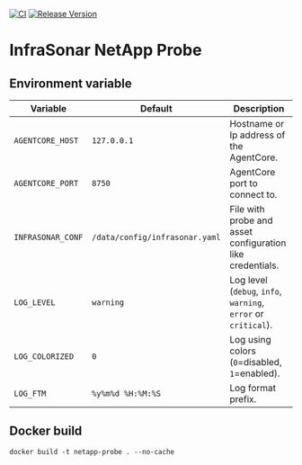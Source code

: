 [![CI](https://github.com/infrasonar/netapp-probe/workflows/CI/badge.svg)](https://github.com/infrasonar/netapp-probe/actions)
[![Release Version](https://img.shields.io/github/release/infrasonar/netapp-probe)](https://github.com/infrasonar/netapp-probe/releases)

# InfraSonar NetApp Probe

## Environment variable

Variable          | Default                        | Description
----------------- | ------------------------------ | ------------
`AGENTCORE_HOST`  | `127.0.0.1`                    | Hostname or Ip address of the AgentCore.
`AGENTCORE_PORT`  | `8750`                         | AgentCore port to connect to.
`INFRASONAR_CONF` | `/data/config/infrasonar.yaml` | File with probe and asset configuration like credentials.
`LOG_LEVEL`       | `warning`                      | Log level (`debug`, `info`, `warning`, `error` or `critical`).
`LOG_COLORIZED`   | `0`                            | Log using colors (`0`=disabled, `1`=enabled).
`LOG_FTM`         | `%y%m%d %H:%M:%S`              | Log format prefix.

## Docker build

```
docker build -t netapp-probe . --no-cache
```
